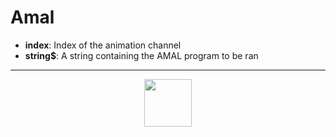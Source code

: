 # Amal

- **index**: Index of the animation channel
- **string&dollar;**: A string containing the AMAL program to be ran
---
<p align="center"><img valign="middle" width="76px" src="https://drive.google.com/uc?export=view&id=1c2KO0LJpvMS9X9CAGV6dOfciR7OWhdKA" /></p>